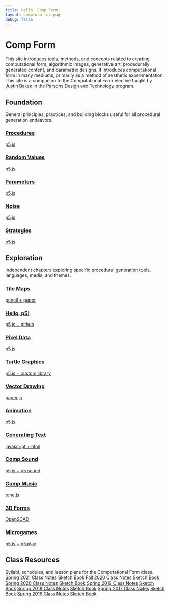 ```yaml
---
title: Hello, Comp Form!
layout: compform_toc.pug
debug: false
---
```


<script src="https://cdnjs.cloudflare.com/ajax/libs/p5.js/0.5.16/p5.min.js"></script>
<script src="./index_mess.js"></script>

# Comp Form

<div class="col-6 col-md-6 overview top">
This site introduces tools, methods, and concepts related to creating computational form, algorithmic images, generative art, procedurally generated content, and parametric designs. It introduces computational form in many mediums, primarily as a method of aesthetic experimentation. This site is a companion to the Computational Form elective taught by <a href="http://justinbakse.com">Justin Bakse</a> in the <a href="parsons.edu">Parsons</a> Design and Technology program.
</div>

## Foundation

<!-- Outer -->
<div class="row">

<div class="col-8 col-md-3 overview">
General principles, practices, and building blocks useful for all procedural generation endeavors.
</div>

<!-- Inner -->
<div class="col-12 col-md-9">
<div class="row">

<!-- <a class="col-6 col-md-4" href="./introduction">

### Class Introduction
p5.js

</a> -->

<a class="col-6 col-md-4" href="./procedures">

### Procedures

p5.js

</a>

<a class="col-6 col-md-4" href="./random">

### Random Values

p5.js

</a>

<a class="col-6 col-md-4" href="./parameters">

### Parameters

p5.js

</a>

<a class="col-6 col-md-4" href="./noise">

### Noise

p5.js

</a>

<a class="col-6 col-md-4" href="./strategy">

### Strategies

p5.js

</a>

</div>
</div>
<!-- /Inner -->
</div>
<!-- /Outer -->

## Exploration

<!-- Outer -->
<div class="row">

<div class="col-8 col-md-3 overview">
Independent chapters exploring specific procedural generation tools, languages, media, and themes.
</div>

<!-- Inner -->
<div class="col-12 col-md-9">
<div class="row">

<a class="col-6 col-md-4" href="./tiles">

### Tile Maps

pencil + paper

</a>

<a class="col-6 col-md-4" href="./p5">

### Hello, p5!

p5.js + github

</a>

<a class="col-6 col-md-4" href="./pixels">

### Pixel Data

p5.js

</a>

<a class="col-6 col-md-4" href="./turtles">

### Turtle Graphics

p5.js + custom library

</a>

<a class="col-6 col-md-4" href="./vectors">

### Vector Drawing

paper.js

</a>

<a class="col-6 col-md-4" href="./animation">

### Animation

p5.js

</a>

<a class="col-6 col-md-4" href="./text">

### Generating Text

javascript + html

</a>

<a class="col-6 col-md-4" href="./sound">

### Comp Sound

p5.js + p5.sound

</a>

<a class="col-6 col-md-4" href="./music">

### Comp Music

tone.js

</a>

<a class="col-6 col-md-4" href="./3D">

### 3D Forms

OpenSCAD

</a>

<a class="col-6 col-md-4" href="./microgames">

### Microgames

p5.js + p5.play

</a>

<!--

<a class="col-6 col-md-4" href="./#">

### Realtime Video
Vuo

</a>
 -->

</div>
</div>
<!-- /Inner -->
</div>
<!-- /Outer -->

## Class Resources

<div class="row class-resources">

<div class="col-8 col-md-3 overview">
Syllabi, schedules, and lesson plans for the Computational Form class.
</div>

<div class="col-12 col-md-6">
<div class="row">
<a class="col-6 col-md-6" href="https://www.notion.so/Comp-Form-Spring-2021-91302ea4d8df4af5af54d2b615cef5d4">Spring 2021 Class Notes</a>
<a class="col-6 col-md-6" href="http://sketches2021spring.compform.net/">Sketch Book</a>
<a class="col-6 col-md-6" href="./2020fall">Fall 2020 Class Notes</a>
<a class="col-6 col-md-6" href="http://sketches2020fall.compform.net">Sketch Book</a>
<a class="col-6 col-md-6" href="./2020">Spring 2020 Class Notes</a>
<a class="col-6 col-md-6" href="http://sketches2020.compform.net">Sketch Book</a>
<a class="col-6 col-md-6" href="./2019">Spring 2019 Class Notes</a>
<a class="col-6 col-md-6" href="http://sketches2019.compform.net">Sketch Book</a>
<a class="col-6 col-md-6" href="./2018">Spring 2018 Class Notes</a>
<a class="col-6 col-md-6" href="http://sketches2018.compform.net">Sketch Book</a>
<a class="col-6 col-md-6" href="http://2017.compform.net/">Spring 2017 Class Notes</a>
<a class="col-6 col-md-6" href="http://sketches.compform.net">Sketch Book</a>
<a class="col-6 col-md-6" href="http://psam3060-d-s16.github.io/class_notes/">Spring 2016 Class Notes</a>
<a class="col-6 col-md-6" href="http://compform.tumblr.com/">Sketch Book</a>
</div>
</div>

</div>

<style>
    

.class-resources .row > a,
.class-resources .row > a:hover {
    margin-bottom: .75em;
    font-weight: normal;
}
.class-resources .row > a:hover {
    text-decoration: underline;
}
.top {
    /* border: 1px solid red; */
    padding: 0;
    font-size: 14px;
}



</style>
